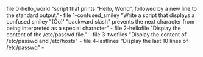 file 0-hello_world "script that prints “Hello, World”, followed by a new line to the standard output."-
file 1-confused_smiley "Write a script that displays a confused smiley "(Ôo)' "backward slash" prevents the next character from being interpreted as a special character" -
file 2-hellofile "Display the content of the /etc/passwd file." -
file 3-twofiles "Display the content of /etc/passwd and /etc/hosts" -
file 4-lastlines "Display the last 10 lines of /etc/passwd" -


